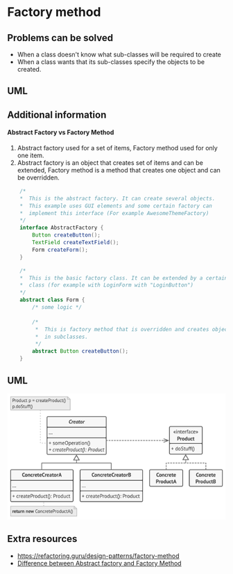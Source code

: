 # Factory method
## Problems can be solved
* When a class doesn't know what sub-classes will be required to create
* When a class wants that its sub-classes specify the objects to be created.
## UML
## Additional information
#### Abstract Factory vs Factory Method ####
1. Abstract factory used for a set of items, Factory method used for only one item.
2. Abstract factory is an object that creates set of items and can be extended, 
   Factory method is a method that creates one object and can be overridden.
   
```java
    /* 
    *  This is the abstract factory. It can create several objects.
    *  This example uses GUI elements and some certain factory can 
    *  implement this interface (For example AwesomeThemeFactory)
    */
    interface AbstractFactory {
        Button createButton();
        TextField createTextField();
        Form createForm();
    }
```

```java
    /* 
    *  This is the basic factory class. It can be extended by a certain 
    *  class (for example with LoginForm with "LoginButton")   
    */
    abstract class Form {
        /* some logic */
   
        /*
         *  This is factory method that is overridden and creates objects 
         *  in subclasses.
         */
        abstract Button createButton();
    }
```
## UML
![img_1.png](images/img.png)
## Extra resources
* https://refactoring.guru/design-patterns/factory-method
* [Difference between Abstract factory and Factory Method](https://stackoverflow.com/questions/5739611/what-are-the-differences-between-abstract-factory-and-factory-design-patterns)